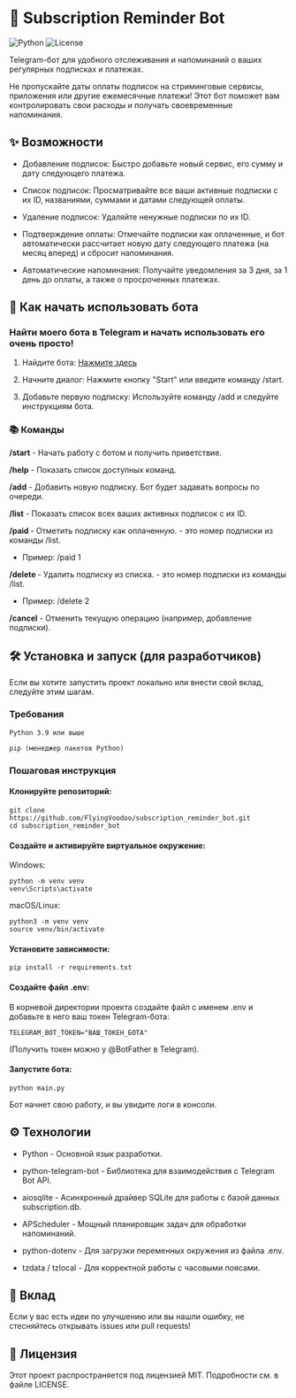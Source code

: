 # **🤖 Subscription Reminder Bot**
![Python](https://img.shields.io/badge/python-3.9+-blue.svg)
![License](https://img.shields.io/badge/license-MIT-green.svg)

Telegram-бот для удобного отслеживания и напоминаний о ваших регулярных подписках и платежах.

Не пропускайте даты оплаты подписок на стриминговые сервисы, приложения или другие ежемесячные платежи! Этот бот поможет вам контролировать свои расходы и получать своевременные напоминания.

## **✨ Возможности**

- Добавление подписок: Быстро добавьте новый сервис, его сумму и дату следующего платежа.

- Список подписок: Просматривайте все ваши активные подписки с их ID, названиями, суммами и датами следующей оплаты.

- Удаление подписок: Удаляйте ненужные подписки по их ID.

- Подтверждение оплаты: Отмечайте подписки как оплаченные, и бот автоматически рассчитает новую дату следующего платежа (на месяц вперед) и сбросит напоминания.

- Автоматические напоминания: Получайте уведомления за 3 дня, за 1 день до оплаты, а также о просроченных платежах.

## **🚀 Как начать использовать бота**

### **Найти моего бота в Telegram и начать использовать его очень просто!**

1. Найдите бота: [Нажмите здесь](https://t.me/MySubsReminder_bot)

2. Начните диалог: Нажмите кнопку "Start" или введите команду /start.

3. Добавьте первую подписку: Используйте команду /add и следуйте инструкциям бота.

### **📚 Команды**

**/start** - Начать работу с ботом и получить приветствие.

**/help** - Показать список доступных команд.

**/add** - Добавить новую подписку. Бот будет задавать вопросы по очереди.

**/list** - Показать список всех ваших активных подписок с их ID.

**/paid <ID>** - Отметить подписку как оплаченную. <ID> - это номер подписки из команды /list.

   - Пример: /paid 1

**/delete <ID>** - Удалить подписку из списка. <ID> - это номер подписки из команды /list.

   - Пример: /delete 2

**/cancel** - Отменить текущую операцию (например, добавление подписки).

## **🛠️ Установка и запуск (для разработчиков)**

Если вы хотите запустить проект локально или внести свой вклад, следуйте этим шагам.

### **Требования**

    Python 3.9 или выше

    pip (менеджер пакетов Python)

### **Пошаговая инструкция**

#### **Клонируйте репозиторий:**

    git clone https://github.com/FlyingVoodoo/subscription_reminder_bot.git
    cd subscription_reminder_bot

#### **Создайте и активируйте виртуальное окружение:**

Windows:

    python -m venv venv
    venv\Scripts\activate

macOS/Linux:

    python3 -m venv venv
    source venv/bin/activate

#### **Установите зависимости:**

    pip install -r requirements.txt

#### **Создайте файл .env:**
В корневой директории проекта создайте файл с именем .env и добавьте в него ваш токен Telegram-бота:

    TELEGRAM_BOT_TOKEN="ВАШ_ТОКЕН_БОТА"

(Получить токен можно у @BotFather в Telegram).

#### **Запустите бота:**

    python main.py

Бот начнет свою работу, и вы увидите логи в консоли.

## **⚙️ Технологии**

* Python - Основной язык разработки.

* python-telegram-bot - Библиотека для взаимодействия с Telegram Bot API.

* aiosqlite - Асинхронный драйвер SQLite для работы с базой данных subscription.db.

* APScheduler - Мощный планировщик задач для обработки напоминаний.

* python-dotenv - Для загрузки переменных окружения из файла .env.

* tzdata / tzlocal - Для корректной работы с часовыми поясами.

## **🤝 Вклад**

Если у вас есть идеи по улучшению или вы нашли ошибку, не стесняйтесь открывать issues или pull requests!

## **📄 Лицензия**

Этот проект распространяется под лицензией MIT. Подробности см. в файле LICENSE.